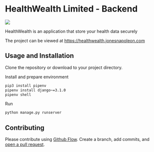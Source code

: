 # HealthWealth Limited - Backend

<img src='https://healthwealth.jonesnapoleon.com/logo.jpg'/>

HealthWealth is an application that store your health data securely

The project can be viewed at https://healthwealth.jonesnapoleon.com

## Usage and Installation

Clone the repository or download to your project directory.

Install and prepare environment

```sh
pip3 install pipenv
pipenv install django~=3.1.0
pipenv shell
```

Run

```sh
python manage.py runserver
```

## Contributing

Please contribute using [Github Flow](https://guides.github.com/introduction/flow/). Create a branch, add commits, and [open a pull request](https://github.com/jonesnapoleon/healthwealth_backend/compare/).
